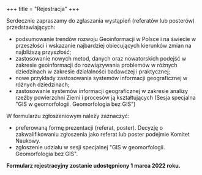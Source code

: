 +++
title = "Rejestracja"
+++

Serdecznie zapraszamy do zgłaszania wystąpień (referatów lub posterów) przedstawiających:

- podsumowanie trendów rozwoju Geoinformacji w Polsce i na świecie w przeszłości i wskazanie najbardziej obiecujących kierunków zmian na najbliższą przyszłość;
- zastosowanie nowych metod, danych oraz nowatorskich podejść w zakresie geoinformacji do rozwiązywania problemów w różnych dziedzinach w zakresie działalności badawczej i praktycznej;
- nowe przykłady zastosowania systemów informacji geograficznej w różnych dziedzinach; 
- zastosowanie systemów informacji geograficznej w zakresie analizy rzeźby powierzchni Ziemi i procesów ją kształtujących (Sesja specjalna "GIS w geomorfologii. Geomorfologia bez GIS")


W formularzu zgłoszeniowym należy zaznaczyć:

- preferowaną formę prezentacji (referat, poster). Decyzję o zakwalifikowaniu zgłoszenia jako referat lub poster podejmie Komitet Naukowy. 
- zgłoszenie udziału w sesji specjalnej "GIS w geomorfologii. Geomorfologia bez GIS".


<b>Formularz rejestracyjny zostanie udostępniony 1 marca 2022 roku.</b>